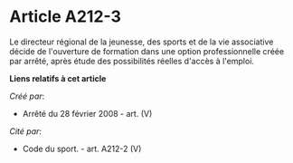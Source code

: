 # Article A212-3

Le directeur régional de la jeunesse, des sports et de la vie associative décide de l'ouverture de formation dans une option
professionnelle créée par arrêté, après étude des possibilités réelles d'accès à l'emploi.

**Liens relatifs à cet article**

_Créé par_:

  - Arrêté du 28 février 2008 - art. (V)

_Cité par_:

  - Code du sport. - art. A212-2 (V)
